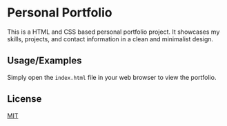 # Personal Portfolio

This is a HTML and CSS based personal portfolio project. It showcases my skills, projects, and contact information in a clean and minimalist design.

## Usage/Examples

Simply open the `index.html` file in your web browser to view the portfolio.

## License

[MIT](https://choosealicense.com/licenses/mit/)

